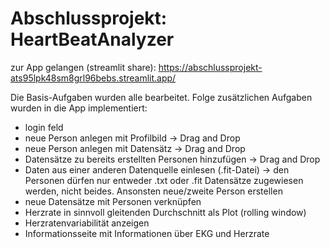 # Abschlussprojekt: HeartBeatAnalyzer
zur App gelangen (streamlit share): https://abschlussprojekt-ats95lpk48sm8grl96bebs.streamlit.app/

Die Basis-Aufgaben wurden alle bearbeitet. Folge zusätzlichen Aufgaben wurden in die App implementiert:
- login feld 
- neue Person anlegen mit Profilbild  -> Drag and Drop
- neue Person anlegen mit Datensätz -> Drag and Drop
- Datensätze zu bereits erstellten Personen hinzufügen -> Drag and Drop
- Daten aus einer anderen Datenquelle einlesen (.fit-Datei) 
    -> den Personen dürfen nur entweder .txt oder .fit Datensätze zugewiesen werden, nicht beides. Ansonsten neue/zweite Person erstellen
- neue Datensätze mit Personen verknüpfen
- Herzrate in sinnvoll gleitenden Durchschnitt als Plot (rolling window)
- Herzratenvariabilität anzeigen
- Informationsseite mit Informationen über EKG und Herzrate 